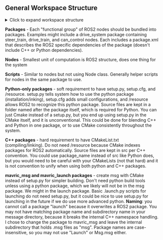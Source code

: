 ## **General Workspace Structure**

<details>
<summary>Click to expand workspace structure</summary>

```plaintext
Workspace/
├── build/
│   └── Temporary build artifacts.
│       Made by build tools; do not modify manually.
│
├── install/
│   └── Final "installed" versions of all your packages.
│
├── log/
│   └── Logs from builds and runtime — useful for debugging.
│
└── src/
    ├── package - launch/
    │   ├── launch/
    │   │   └── *.launch.py files
    │   ├── package.xml
    │   └── CMakeLists.txt
    │
    ├── package - msg/
    │   ├── msg/
    │   │   └── *.msg files
    │   ├── package.xml
    │   └── CMakeLists.txt
    │
    ├── package - with Python/
    │   ├── package_name/
    │   │   ├── node/
    │   │   ├── node/
    │   │   └── script/
    │   ├── resource/  (empty)
    │   ├── package.xml
    │   ├── setup.cfg
    │   └── setup.py
    │
    ├── package - with C++/
    │   ├── src/
    │   │   ├── node/
    │   │   ├── node/
    │   │   └── script/
    │   ├── include/
    │   │   └── (C++ header files, optional)
    │   ├── package.xml
    │   └── CMakeLists.txt
    │
    └── package - with C++ and Python (not recommended)/
        ├── src/                (C++ sources)
        ├── include/            (C++ headers)
        ├── package_name/       (Python modules)
        ├── package.xml
        ├── CMakeLists.txt
        └── {setup.py, setup.cfg, resource} (optional)
```
</details>


**Packages** - Each "functional group" of ROS2 nodes should be bundled into packages. Examples might include a drive_system package containing steer_train, drive_train, and can_control nodes. Each includes a package.xml that describes the ROS2 specific dependencies of the package (doesn't include C++ or Python dependencies).

**Nodes** - Smallest unit of computation is ROS2 structure, does one thing for the system

**Scripts** - Similar to nodes but not using Node class. Generally helper scripts for nodes in the same package to use.

**Python-only packages** - soft requirement to have setup.py, setup.cfg, and /resource. setup.py tells system how to use the python package (installation/inking), setup.cfg adds small configurations, and /resource allows ROS2 to recognize this python package. Source files are kept in a folder named after the package itself, which is required for Python. You can just Cmake instead of a setup.py, but you end up using setup.py in the CMake itself, and it is unconventional. This could be done for blending C++ and Python in one package, or to use CMake consistently throughout the system. 

**C++ packages** - hard requirement to have CMakeList.txt (compiling/linking). Do not need /resource because CMake indexes packages for ROS2 automatically. Source files are kept in src per C++ convention. You could use package_name instead of src like Python does, but you would need to be careful with your CMakeLists (not that hard) and it is not convention to unify when using both python and C++ packages.


**mavric_msg and mavric_launch packages** - create msg with CMake instead of setup.py for simpler building. Don't need python build tools unless using a python package, which we likely will not be in the msg package. We might in the launch package. Basic .launch.py scripts for launching do not need setup.py, but it could be nice to use setup.py for launching in the future if we do use more advanced python.
	**Naming**: you cannot call a package "launch" because it overwrites a ROS2 package. You may not have matching package name and subdirectory name in your message directory, because it breaks the internal C++ namespace handling. I chose to change the package to mavric_msg and leave the internal subdirectory that holds .msg files as "msg". Package names are case-insensitive, so you may not use "Launch" or Msg.msg either.
